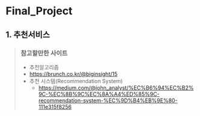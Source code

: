 # Final_Project

## 1. 추천서비스

> ### 참고할만한 사이트
>
> - 추천알고리즘
>  - https://brunch.co.kr/@biginsight/15
> - 추천 시스템(Recommendation System)
>   - https://medium.com/@john_analyst/%EC%B6%94%EC%B2%9C-%EC%8B%9C%EC%8A%A4%ED%85%9C-recommendation-system-%EC%9D%B4%EB%9E%80-111e315f8256
